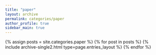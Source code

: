 ```yaml
---
title: "paper"
layout: archive
permalink: categories/paper
author_profile: true
sidebar_main: true
---
```

{% assign posts = site.categories.paper %} {% for post in posts %} {% include archive-single2.html type=page.entries_layout %} {% endfor %}